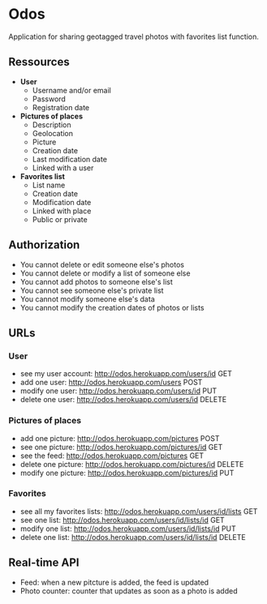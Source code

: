 # Odos

Application for sharing geotagged travel photos with favorites list function.

## Ressources

- **User**
  - Username and/or email
  - Password
  - Registration date
- **Pictures of places**
  - Description
  - Geolocation
  - Picture
  - Creation date
  - Last modification date
  - Linked with a user
- **Favorites list**
  - List name
  - Creation date
  - Modification date
  - Linked with place
  - Public or private

## Authorization

- You cannot delete or edit someone else's photos
- You cannot delete or modify a list of someone else
-  You cannot add photos to someone else's list
-  You cannot see someone else's private list
-  You cannot modify someone else's data
-  You cannot modify the creation dates of photos or lists

## URLs

### User

- see my user account: http://odos.herokuapp.com/users/id GET
- add one user: http://odos.herokuapp.com/users POST
- modify one user: http://odos.herokuapp.com/users/id PUT
- delete one user: http://odos.herokuapp.com/users/id DELETE

### Pictures of places

- add one picture: http://odos.herokuapp.com/pictures POST
- see one picture: http://odos.herokuapp.com/pictures/id GET
- see the feed: http://odos.herokuapp.com/pictures GET
- delete one picture: http://odos.herokuapp.com/pictures/id DELETE
- modify one picture: http://odos.herokuapp.com/pictures/id PUT

### Favorites

- see all my favorites lists: http://odos.herokuapp.com/users/id/lists GET
- see one list: http://odos.herokuapp.com/users/id/lists/id GET
- modify one list: http://odos.herokuapp.com/users/id/lists/id PUT
- delete one list: http://odos.herokuapp.com/users/id/lists/id DELETE

## Real-time API

- Feed: when a new pitcture is added, the feed is updated
- Photo counter: counter that updates as soon as a photo is added

